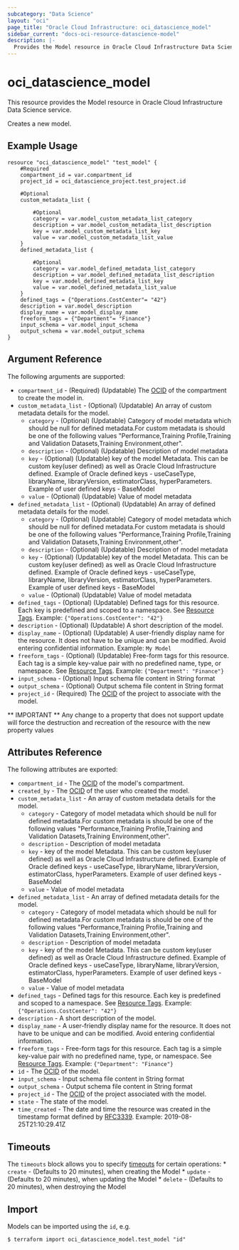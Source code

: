 ```yaml
---
subcategory: "Data Science"
layout: "oci"
page_title: "Oracle Cloud Infrastructure: oci_datascience_model"
sidebar_current: "docs-oci-resource-datascience-model"
description: |-
  Provides the Model resource in Oracle Cloud Infrastructure Data Science service
---
```


# oci_datascience_model
This resource provides the Model resource in Oracle Cloud Infrastructure Data Science service.

Creates a new model.

## Example Usage

```hcl
resource "oci_datascience_model" "test_model" {
	#Required
	compartment_id = var.compartment_id
	project_id = oci_datascience_project.test_project.id

	#Optional
	custom_metadata_list {

		#Optional
		category = var.model_custom_metadata_list_category
		description = var.model_custom_metadata_list_description
		key = var.model_custom_metadata_list_key
		value = var.model_custom_metadata_list_value
	}
	defined_metadata_list {

		#Optional
		category = var.model_defined_metadata_list_category
		description = var.model_defined_metadata_list_description
		key = var.model_defined_metadata_list_key
		value = var.model_defined_metadata_list_value
	}
	defined_tags = {"Operations.CostCenter"= "42"}
	description = var.model_description
	display_name = var.model_display_name
	freeform_tags = {"Department"= "Finance"}
	input_schema = var.model_input_schema
	output_schema = var.model_output_schema
}
```

## Argument Reference

The following arguments are supported:

* `compartment_id` - (Required) (Updatable) The [OCID](https://docs.cloud.oracle.com/iaas/Content/General/Concepts/identifiers.htm) of the compartment to create the model in.
* `custom_metadata_list` - (Optional) (Updatable) An array of custom metadata details for the model.
	* `category` - (Optional) (Updatable) Category of model metadata which should be null for defined metadata.For custom metadata is should be one of the following values "Performance,Training Profile,Training and Validation Datasets,Training Environment,other".
	* `description` - (Optional) (Updatable) Description of model metadata
	* `key` - (Optional) (Updatable) key of the model Metadata. This can be custom key(user defined) as well as Oracle Cloud Infrastructure defined. Example of Oracle defined keys - useCaseType, libraryName, libraryVersion, estimatorClass, hyperParameters. Example of user defined keys - BaseModel
	* `value` - (Optional) (Updatable) Value of model metadata
* `defined_metadata_list` - (Optional) (Updatable) An array of defined metadata details for the model.
	* `category` - (Optional) (Updatable) Category of model metadata which should be null for defined metadata.For custom metadata is should be one of the following values "Performance,Training Profile,Training and Validation Datasets,Training Environment,other".
	* `description` - (Optional) (Updatable) Description of model metadata
	* `key` - (Optional) (Updatable) key of the model Metadata. This can be custom key(user defined) as well as Oracle Cloud Infrastructure defined. Example of Oracle defined keys - useCaseType, libraryName, libraryVersion, estimatorClass, hyperParameters. Example of user defined keys - BaseModel
	* `value` - (Optional) (Updatable) Value of model metadata
* `defined_tags` - (Optional) (Updatable) Defined tags for this resource. Each key is predefined and scoped to a namespace. See [Resource Tags](https://docs.cloud.oracle.com/iaas/Content/General/Concepts/resourcetags.htm). Example: `{"Operations.CostCenter": "42"}` 
* `description` - (Optional) (Updatable) A short description of the model.
* `display_name` - (Optional) (Updatable) A user-friendly display name for the resource. It does not have to be unique and can be modified. Avoid entering confidential information. Example: `My Model` 
* `freeform_tags` - (Optional) (Updatable) Free-form tags for this resource. Each tag is a simple key-value pair with no predefined name, type, or namespace. See [Resource Tags](https://docs.cloud.oracle.com/iaas/Content/General/Concepts/resourcetags.htm). Example: `{"Department": "Finance"}` 
* `input_schema` - (Optional) Input schema file content in String format
* `output_schema` - (Optional) Output schema file content in String format
* `project_id` - (Required) The [OCID](https://docs.cloud.oracle.com/iaas/Content/General/Concepts/identifiers.htm) of the project to associate with the model.


** IMPORTANT **
Any change to a property that does not support update will force the destruction and recreation of the resource with the new property values

## Attributes Reference

The following attributes are exported:

* `compartment_id` - The [OCID](https://docs.cloud.oracle.com/iaas/Content/General/Concepts/identifiers.htm) of the model's compartment.
* `created_by` - The [OCID](https://docs.cloud.oracle.com/iaas/Content/General/Concepts/identifiers.htm) of the user who created the model.
* `custom_metadata_list` - An array of custom metadata details for the model.
	* `category` - Category of model metadata which should be null for defined metadata.For custom metadata is should be one of the following values "Performance,Training Profile,Training and Validation Datasets,Training Environment,other".
	* `description` - Description of model metadata
	* `key` - key of the model Metadata. This can be custom key(user defined) as well as Oracle Cloud Infrastructure defined. Example of Oracle defined keys - useCaseType, libraryName, libraryVersion, estimatorClass, hyperParameters. Example of user defined keys - BaseModel
	* `value` - Value of model metadata
* `defined_metadata_list` - An array of defined metadata details for the model.
	* `category` - Category of model metadata which should be null for defined metadata.For custom metadata is should be one of the following values "Performance,Training Profile,Training and Validation Datasets,Training Environment,other".
	* `description` - Description of model metadata
	* `key` - key of the model Metadata. This can be custom key(user defined) as well as Oracle Cloud Infrastructure defined. Example of Oracle defined keys - useCaseType, libraryName, libraryVersion, estimatorClass, hyperParameters. Example of user defined keys - BaseModel
	* `value` - Value of model metadata
* `defined_tags` - Defined tags for this resource. Each key is predefined and scoped to a namespace. See [Resource Tags](https://docs.cloud.oracle.com/iaas/Content/General/Concepts/resourcetags.htm). Example: `{"Operations.CostCenter": "42"}` 
* `description` - A short description of the model.
* `display_name` - A user-friendly display name for the resource. It does not have to be unique and can be modified. Avoid entering confidential information.
* `freeform_tags` - Free-form tags for this resource. Each tag is a simple key-value pair with no predefined name, type, or namespace. See [Resource Tags](https://docs.cloud.oracle.com/iaas/Content/General/Concepts/resourcetags.htm). Example: `{"Department": "Finance"}` 
* `id` - The [OCID](https://docs.cloud.oracle.com/iaas/Content/General/Concepts/identifiers.htm) of the model.
* `input_schema` - Input schema file content in String format
* `output_schema` - Output schema file content in String format
* `project_id` - The [OCID](https://docs.cloud.oracle.com/iaas/Content/General/Concepts/identifiers.htm) of the project associated with the model.
* `state` - The state of the model.
* `time_created` - The date and time the resource was created in the timestamp format defined by [RFC3339](https://tools.ietf.org/html/rfc3339). Example: 2019-08-25T21:10:29.41Z 

## Timeouts

The `timeouts` block allows you to specify [timeouts](https://registry.terraform.io/providers/hashicorp/oci/latest/docs/guides/changing_timeouts) for certain operations:
	* `create` - (Defaults to 20 minutes), when creating the Model
	* `update` - (Defaults to 20 minutes), when updating the Model
	* `delete` - (Defaults to 20 minutes), when destroying the Model


## Import

Models can be imported using the `id`, e.g.

```
$ terraform import oci_datascience_model.test_model "id"
```

